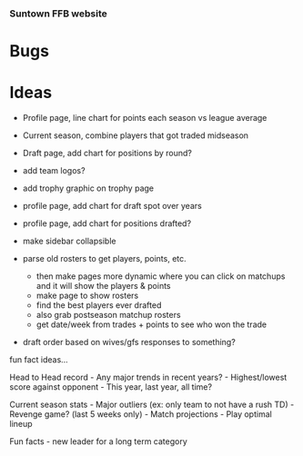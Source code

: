 ### Suntown FFB website

# Bugs


# Ideas

- Profile page, line chart for points each season vs league average
- Current season, combine players that got traded midseason
- Draft page, add chart for positions by round?
- add team logos?
- add trophy graphic on trophy page
- profile page, add chart for draft spot over years
- profile page, add chart for positions drafted?
- make sidebar collapsible
- parse old rosters to get players, points, etc.
    - then make pages more dynamic where you can click on matchups and it will show the players & points
    - make page to show rosters
    - find the best players ever drafted
    - also grab postseason matchup rosters
    - get date/week from trades + points to see who won the trade


- draft order based on wives/gfs responses to something?

fun fact ideas...

Head to Head record
    - Any major trends in recent years?
    - Highest/lowest score against opponent
        - This year, last year, all time?
    
Current season stats
    - Major outliers (ex: only team to not have a rush TD)
    - Revenge game? (last 5 weeks only)
    - Match projections
    - Play optimal lineup

Fun facts
    - new leader for a long term category
